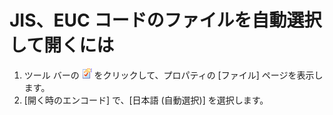 # JIS、EUC コードのファイルを自動選択して開くには

1. ツール バーの
![[現在の設定プロパティ]](../../images/properties.png)
をクリックして、プロパティの \[ファイル\] ページを表示します。
2. \[開く時のエンコード\] で、\[日本語 (自動選択)\] を選択します。
